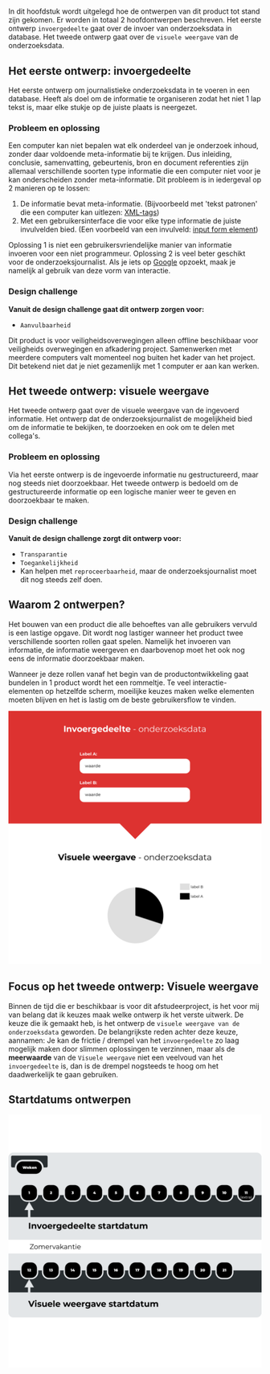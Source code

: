 # 

In dit hoofdstuk wordt uitgelegd hoe de ontwerpen van dit product tot stand zijn gekomen. Er worden in totaal 2 hoofdontwerpen beschreven. Het eerste ontwerp `invoergedeelte` gaat over de invoer van onderzoeksdata in database. Het tweede ontwerp gaat over de `visuele weergave` van de onderzoeksdata.


## Het eerste ontwerp: invoergedeelte
Het eerste ontwerp om journalistieke onderzoeksdata in te voeren in een database. Heeft als doel om de informatie te organiseren zodat het niet 1 lap tekst is, maar elke stukje op de juiste plaats is neergezet.

### Probleem en oplossing
Een computer kan niet bepalen wat elk onderdeel van je onderzoek inhoud, zonder daar voldoende meta-informatie bij te krijgen. Dus inleiding, conclusie, samenvatting, gebeurtenis, bron en document referenties zijn allemaal verschillende soorten type informatie die een computer niet voor je kan onderscheiden zonder meta-informatie. Dit probleem is in iedergeval op 2 manieren op te lossen:

1. De informatie bevat meta-informatie. (Bijvoorbeeld met 'tekst patronen' die een computer kan uitlezen: [XML-tags](https://developer.mozilla.org/en-US/docs/Web/XML/XML_introduction))
2. Met een gebruikersinterface die voor elke type informatie de juiste invulvelden bied. (Een voorbeeld van een invulveld: [input form element](https://developer.mozilla.org/en-US/docs/Web/HTML/Element/input))


Oplossing 1 is niet een gebruikersvriendelijke manier van informatie invoeren voor een niet programmeur. Oplossing 2 is veel beter geschikt voor de onderzoeksjournalist. Als je iets op [Google](https://www.google.nl/) opzoekt, maak je namelijk al gebruik van deze vorm van interactie.

### Design challenge
__Vanuit de design challenge gaat dit ontwerp zorgen voor:__

* `Aanvulbaarheid`

Dit product is voor veiligheidsoverwegingen alleen offline beschikbaar voor veiligheids overwegingen en afkadering project. Samenwerken met meerdere computers valt momenteel nog buiten het kader van het project. Dit betekend niet dat je niet gezamenlijk met 1 computer er aan kan werken.

## Het tweede ontwerp: visuele weergave
Het tweede ontwerp gaat over de visuele weergave van de ingevoerd informatie. Het ontwerp dat de onderzoeksjournalist de mogelijkheid bied om de informatie te bekijken, te doorzoeken en ook om te delen met collega's.

### Probleem en oplossing
Via het eerste ontwerp is de ingevoerde informatie nu gestructureerd, maar nog steeds niet doorzoekbaar. Het tweede ontwerp is bedoeld om de gestructureerde informatie op een logische manier weer te geven en doorzoekbaar te maken.


### Design challenge
__Vanuit de design challenge zorgt dit ontwerp voor:__

* `Transparantie`
* `Toegankelijkheid`
* Kan helpen met `reproceerbaarheid`, maar de onderzoeksjournalist moet dit nog steeds zelf doen.

## Waarom 2 ontwerpen?
Het bouwen van een product die alle behoeftes van alle gebruikers vervuld is een lastige opgave. Dit wordt nog lastiger wanneer het product twee verschillende soorten rollen gaat spelen. Namelijk het invoeren van informatie, de informatie weergeven en daarbovenop moet het ook nog eens de informatie doorzoekbaar maken.

Wanneer je deze rollen vanaf het begin van de productontwikkeling gaat bundelen in 1 product wordt het een rommeltje. Te veel interactie-elementen op hetzelfde scherm, moeilijke keuzes maken welke elementen moeten blijven en het is lastig om de beste gebruikersflow te vinden.





![Uitleg van 2 ontwerpflows](content/explanatory.png)


## Focus op het tweede ontwerp: Visuele weergave
Binnen de tijd die er beschikbaar is voor dit afstudeerproject, is het voor mij van belang dat ik keuzes maak welke ontwerp ik het verste uitwerk. De keuze die ik gemaakt heb, is het ontwerp de `visuele weergave van de onderzoeksdata` geworden. De belangrijkste reden achter deze keuze, aannamen: Je kan de frictie / drempel van het `invoergedeelte` zo laag mogelijk maken door slimmen oplossingen te verzinnen, maar als de __meerwaarde__ van de `Visuele weergave` niet een veelvoud van het `invoergedeelte` is, dan is de drempel nogsteeds te hoog om het daadwerkelijk te gaan gebruiken.


## Startdatums ontwerpen

![Startdatums ontwerpen](content/startdatums.png)


